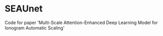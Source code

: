 # SEAUnet
Code for paper 'Multi-Scale Attention-Enhanced Deep Learning Model for Ionogram Automatic Scaling'
